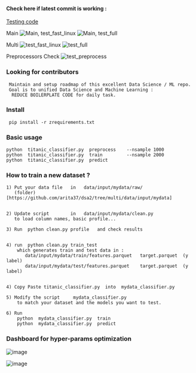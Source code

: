 
#### Check here if latest commit is working :

[Testing code ](https://github.com/arita37/dsa2/blob/main/ztest/run_fast.sh)

Main
![Main, test_fast_linux](https://github.com/arita37/dsa2/workflows/test_fast_linux/badge.svg?branch=main)
![Main, test_full](https://github.com/arita37/dsa2/workflows/test_full/badge.svg?branch=main)


Multi
  ![test_fast_linux](https://github.com/arita37/dsa2/workflows/test_fast_linux/badge.svg?branch=multi)
   ![test_full](https://github.com/arita37/dsa2/workflows/test_full/badge.svg?branch=multi)


Preprocessors Check
![test_preprocess](https://github.com/arita37/dsa2/workflows/test_preprocess/badge.svg?branch=multi)


### Looking for contributors
     Maintain and setup roadmap of this excellent Data Science / ML repo.
     Goal is to unified Data Science and Machine Learning :
      REDUCE BOILERPLATE CODE for daily task.
      

### Install 
     pip install -r zrequirements.txt


### Basic usage 
    python  titanic_classifier.py  preprocess    --nsample 1000
    python  titanic_classifier.py  train         --nsample 2000
    python  titanic_classifier.py  predict



### How to train a new dataset ?
    1) Put your data file   in   data/input/mydata/raw/   
       (folder)[https://github.com/arita37/dsa2/tree/multi/data/input/mydata]
       

    2) Update script        in   data/input/mydata/clean.py
       to load column names, basic profile...

    3) Run  python clean.py profile   and check results


    4) run  python clean.py train_test
        which generates train and test data in :   
           data/input/mydata/train/features.parquet   target.parquet  (y label)        
           data/input/mydata/test/features.parquet    target.parquet  (y label)                
                

    4) Copy Paste titanic_classifier.py  into  mydata_classifier.py
    
    5) Modify the script     mydata_classifier.py
        to match your dataset and the models you want to test.
          
    6) Run 
        python  mydata_classifier.py  train
        python  mydata_classifier.py  predict

        

### Dashboard for hyper-params optimization

![image](https://user-images.githubusercontent.com/18707623/106399211-a1d72d80-645a-11eb-8288-a6e3c9dc66ad.png)


![image](https://user-images.githubusercontent.com/18707623/106399223-b287a380-645a-11eb-92a2-475454c83a85.png)



```




